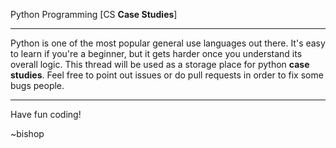 
Python Programming [CS <b>Case Studies</b>]
<hr/>
Python is one of the most popular general use languages out there. It's easy to learn if you're a beginner, but it gets harder once you 
understand its overall logic. This thread will be used as a storage place  for python <b>case studies</b>. Feel free to point out issues or do pull requests in order to fix some bugs people. 
<hr/>
Have fun coding!

~bishop


